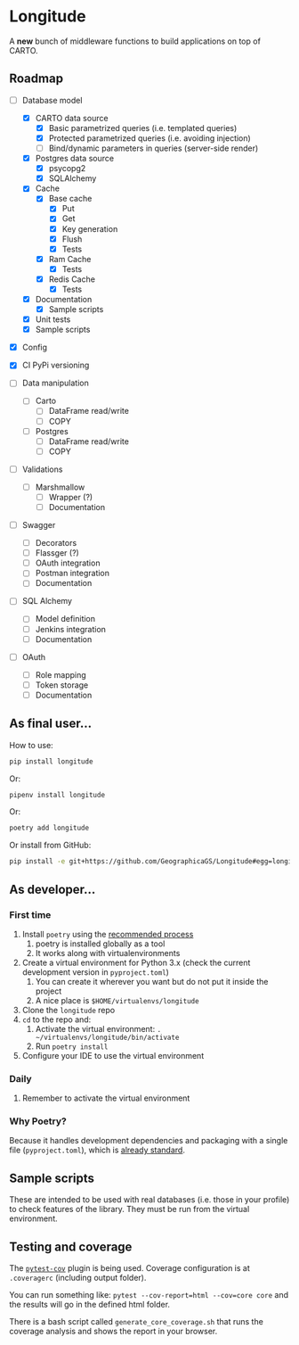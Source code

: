# Longitude

A **new** bunch of middleware functions to build applications on top of CARTO.

## Roadmap

- [ ] Database model
  - [x] CARTO data source
    - [x] Basic parametrized queries (i.e. templated queries)
    - [x] Protected parametrized queries (i.e. avoiding injection)
    - [ ] Bind/dynamic parameters in queries (server-side render)
  - [x] Postgres data source
    - [x] psycopg2
    - [x] SQLAlchemy
  - [x] Cache
    - [x] Base cache
      - [x] Put
      - [x] Get
      - [x] Key generation
      - [x] Flush
      - [x] Tests
    - [x] Ram Cache
      - [x] Tests
    - [x] Redis Cache
      - [x] Tests 
  - [x] Documentation
    - [x] Sample scripts
  - [x] Unit tests
  - [x] Sample scripts
 
- [x] Config
 
- [x] CI PyPi versioning

- [ ] Data manipulation
  - [ ] Carto
    - [ ] DataFrame read/write
    - [ ] COPY
  -[ ] Postgres
    - [ ] DataFrame read/write
    - [ ] COPY
 
- [ ] Validations
  - [ ] Marshmallow
    - [ ] Wrapper (?)
    - [ ] Documentation
 
- [ ] Swagger
  - [ ] Decorators
  - [ ] Flassger (?)
  - [ ] OAuth integration
  - [ ] Postman integration
  - [ ] Documentation
  
- [ ] SQL Alchemy
  - [ ] Model definition
  - [ ] Jenkins integration
  - [ ] Documentation

- [ ] OAuth
  - [ ] Role mapping
  - [ ] Token storage
  - [ ] Documentation
  
## As final user...

How to use:
```bash
pip install longitude
```

Or:
```bash
pipenv install longitude
```

Or:
```bash
poetry add longitude
```

Or install from GitHub:
```bash
pip install -e git+https://github.com/GeographicaGS/Longitude#egg=longitude
```

## As developer...

### First time

1. Install ```poetry``` using the [recommended process](https://github.com/sdispater/poetry#installation)
    1. poetry is installed globally as a tool
    1. It works along with virtualenvironments
1. Create a virtual environment for Python 3.x (check the current development version in ```pyproject.toml```)
    1. You can create it wherever you want but do not put it inside the project
    1. A nice place is ```$HOME/virtualenvs/longitude```
1. Clone the ```longitude``` repo
1. `cd` to the repo and:
    1. Activate the virtual environment: `. ~/virtualenvs/longitude/bin/activate`
    1. Run `poetry install`
1. Configure your IDE to use the virtual environment

### Daily

1. Remember to activate the virtual environment 

### Why Poetry?

Because it handles development dependencies and packaging with a single file (```pyproject.toml```), which is [already standard](https://flit.readthedocs.io/en/latest/pyproject_toml.html).

## Sample scripts

These are intended to be used with real databases (i.e. those in your profile) to check features of the library. They must be run from the virtual environment.

## Testing and coverage 

The [```pytest-cov```](https://pytest-cov.readthedocs.io/en/latest/) plugin is being used. Coverage configuration is at ```.coveragerc``` (including output folder).

You can run something like: ```pytest --cov-report=html --cov=core core``` and the results will go in the defined html folder.

There is a bash script called ```generate_core_coverage.sh``` that runs the coverage analysis and shows the report in your browser.
